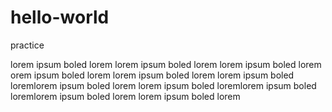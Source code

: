 # hello-world
practice

lorem ipsum boled lorem lorem ipsum boled lorem lorem ipsum boled lorem orem ipsum boled lorem lorem ipsum boled lorem
lorem ipsum boled loremlorem ipsum boled lorem lorem ipsum boled loremlorem ipsum boled loremlorem ipsum boled lorem lorem ipsum boled lorem
